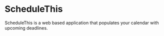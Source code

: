 # ScheduleThis
ScheduleThis is a web based application that populates your calendar with upcoming deadlines.
